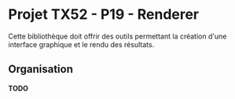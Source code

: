 # Projet TX52 - P19 - Renderer

Cette bibliothèque doit offrir des outils permettant la création d'une interface graphique et le rendu des résultats.

## Organisation
**TODO**